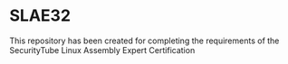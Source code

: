 # SLAE32
This repository has been created for completing the requirements of the SecurityTube Linux Assembly Expert Certification
